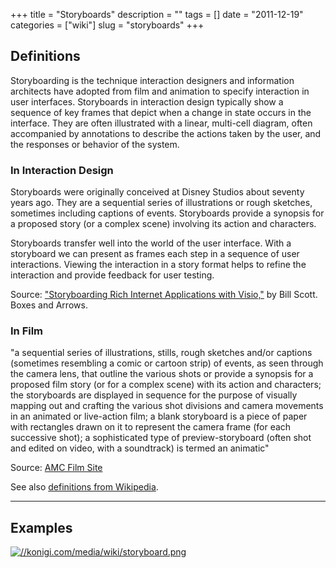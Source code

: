 +++
title = "Storyboards"
description = ""
tags = []
date = "2011-12-19"
categories = ["wiki"]
slug = "storyboards"
+++


 

<h2 id="toc0">Definitions</h2>
<p>Storyboarding is the technique interaction designers and information architects have adopted from film and animation to specify interaction in user interfaces. Storyboards in interaction design typically show a sequence of key frames that depict when a change in state occurs in the interface. They are often illustrated with a linear, multi-cell diagram, often accompanied by annotations to describe the actions taken by the user, and the responses or behavior of the system.</p>


<h3 id="toc1">In Interaction Design</h3>
<p>Storyboards were originally conceived at Disney Studios about seventy years ago. They are a sequential series of illustrations or rough sketches, sometimes including captions of events. Storyboards provide a synopsis for a proposed story (or a complex scene) involving its action and characters.</p>

<p>Storyboards transfer well into the world of the user interface. With a storyboard we can present as frames each step in a sequence of user interactions. Viewing the interaction in a story format helps to refine the interaction and provide feedback for user testing.</p>

<p>Source: <a href="http://www.boxesandarrows.com/view/storyboarding_rich_internet_applications_with_visio">&quot;Storyboarding Rich Internet Applications with Visio,&quot;</a> by Bill Scott. Boxes and Arrows.</p>


<h3 id="toc2">In Film</h3>
<p>&quot;a sequential series of illustrations, stills, rough sketches and/or captions (sometimes resembling a comic or cartoon strip) of events, as seen through the camera lens, that outline the various shots or provide a synopsis for a proposed film story (or for a complex scene) with its action and characters; the storyboards are displayed in sequence for the purpose of visually mapping out and crafting the various shot divisions and camera movements in an animated or live-action film; a blank storyboard is a piece of paper with rectangles drawn on it to represent the camera frame (for each successive shot); a sophisticated type of preview-storyboard (often shot and edited on video, with a soundtrack) is termed an animatic&quot;</p>

<p>Source: <a href="http://filmsite.org/filmterms18.html">AMC Film Site</a></p>

<p>See also <a href="http://en.wikipedia.org/wiki/Storyboard">definitions from Wikipedia</a>.</p>

<hr />

<h2 id="toc3">Examples</h2>
<p><a href="//konigi.com/media/wiki/storyboard.png" title="//konigi.com/media/wiki/storyboard.png"><img src="//konigi.com/media/wiki/storyboard.png" alt="//konigi.com/media/wiki/storyboard.png" title="//konigi.com/media/wiki/storyboard.png" /></a></p>


